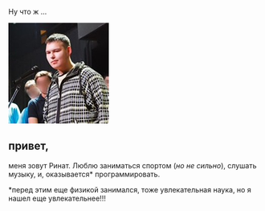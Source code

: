 Ну что ж ... 

![это я](этоя.jpg)

## **привет,**
меня зовут Ринат. Люблю заниматься спортом (_но не сильно_), слушать музыку, и, оказывается* программировать.

*перед этим еще физикой занимался, тоже увлекательная наука, но я нашел еще увлекательнее!!! 